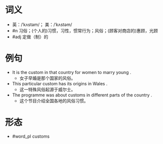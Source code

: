 # 词义
- 英：/ˈkʌstəm/； 美：/ˈkʌstəm/
- #n 习俗；(个人的)习惯，习性，惯常行为；风俗；(顾客对商店的)惠顾，光顾
- #adj 定做（制）的
# 例句
- It is the custom in that country for women to marry young .
	- 女子早婚是那个国家的风俗。
- This particular custom has its origins in Wales .
	- 这一特殊风俗起源于威尔士。
- The programme was about customs in different parts of the country .
	- 这个节目介绍全国各地的风俗习惯。
# 形态
- #word_pl customs
